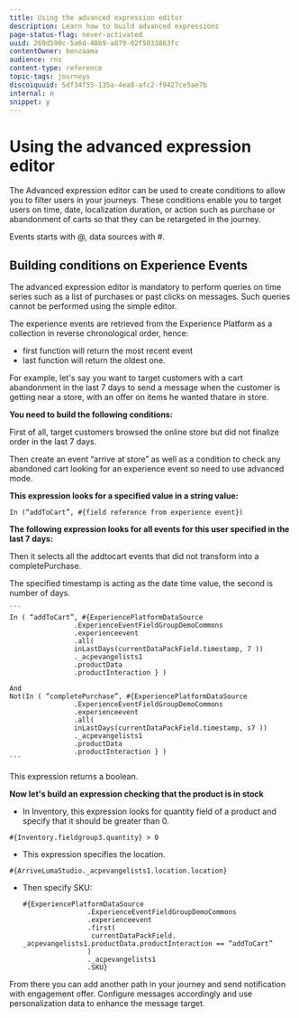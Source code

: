 ```yaml
---
title: Using the advanced expression editor
description: Learn how to build advanced expressions
page-status-flag: never-activated
uuid: 269d590c-5a6d-40b9-a879-02f5033863fc
contentOwner: benzaama
audience: rns
content-type: reference
topic-tags: journeys
discoiquuid: 5df34f55-135a-4ea8-afc2-f9427ce5ae7b
internal: n
snippet: y
---
```


# Using the advanced expression editor

The Advanced expression editor can be used to create conditions to allow you to filter users in your journeys. These conditions enable you to target users on time, date, localization duration, or action such as purchase or abandonment of carts so that they can be retargeted in the journey.

Events starts with @, data sources with #.

## Building conditions on Experience Events

The advanced expression editor is mandatory to perform queries on time series such as a list of purchases or past clicks on messages. Such queries cannot be performed using the simple editor.

The experience events are retrieved from the Experience Platform as a collection in reverse chronological order, hence:

* first function will return the most recent event
* last function will return the oldest one.

For example, let's say you want to target customers with a cart abandonment in the last 7 days to send a message when the customer is getting near a store, with an offer on items he wanted thatare in store.

**You need to build the following conditions:**

First of all, target customers browsed the online store but did not finalize order in the last 7 days.

Then create an event “arrive at store” as well as a condition to check any abandoned cart looking for an experience event so need to use advanced mode.

**This expression looks for a specified value in a string value:**

`In (“addToCart”, #{field reference from experience event})`

**The following expression looks for all  events for this user specified in the last 7 days:**

Then it selects all the addtocart events that did not transform into a completePurchase. 

The specified timestamp is acting as the date time value, the second is number of days.

    ```
    In ( “addToCart”, #{ExperiencePlatformDataSource
                    .ExperienceEventFieldGroupDemoCommons
                    .experienceevent
                    .all(
                    inLastDays(currentDataPackField.timestamp, 7 ))
                    ._acpevangelists1
                    .productData
                    .productInteraction } )

    And
    Not(In ( “completePurchase”, #{ExperiencePlatformDataSource
                    .ExperienceEventFieldGroupDemoCommons
                    .experienceevent
                    .all(
                    inLastDays(currentDataPackField.timestamp, s7 ))
                    ._acpevangelists1
                    .productData
                    .productInteraction } )
    ```

This expression returns a boolean.

**Now let's build an expression checking that the product is in stock**

* In Inventory, this expression looks for quantity field of a product and specify that it should be greater than 0.

`#{Inventory.fieldgroup3.quantity} > 0`

* This expression specifies the location.

`#{ArriveLumaStudio._acpevangelists1.location.location}`

* Then specify SKU:  

    ```
    #{ExperiencePlatformDataSource
                    .ExperienceEventFieldGroupDemoCommons
                    .experienceevent
	                .first(
                     currentDataPackField. _acpevangelists1.productData.productInteraction == “addToCart”
                    )
                    ._acpevangelists1
                    .SKU}
    ```

From there you can add another path in your journey and send notification with engagement offer. Configure messages accordingly and use personalization data to enhance the message target.
